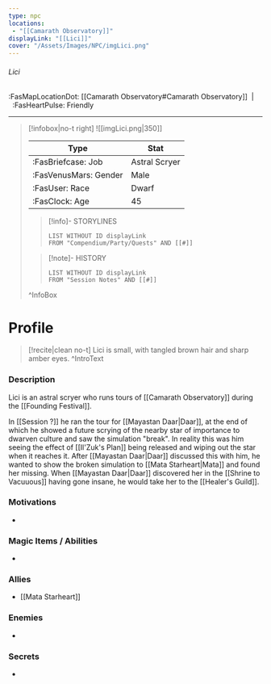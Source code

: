 ```yaml
---
type: npc
locations:
 - "[[Camarath Observatory]]"
displayLink: "[[Lici]]"
cover: "/Assets/Images/NPC/imgLici.png"
---
```

###### Lici
<span class="sub2">:FasMapLocationDot: [[Camarath Observatory#Camarath Observatory]]&nbsp;&nbsp;|&nbsp;&nbsp;:FasHeartPulse: Friendly </span>
___

> [!infobox|no-t right]
> ![[imgLici.png|350]]
>
> | Type | Stat |
> | ---- | ---- |
> | :FasBriefcase: Job |  Astral Scryer |
> | :FasVenusMars: Gender | Male |
> | :FasUser: Race | Dwarf |
> | :FasClock: Age | 45 |
>
>> [!info]- STORYLINES
>>```dataview
>>LIST WITHOUT ID displayLink
>>FROM "Compendium/Party/Quests" AND [[#]]
>
>>[!note]- HISTORY
>>```dataview
>>LIST WITHOUT ID displayLink
>>FROM "Session Notes" AND [[#]]
>
>^InfoBox

# Profile

> [!recite|clean no-t]
>	Lici is small, with tangled brown hair and sharp amber eyes.
>^IntroText

### Description
Lici is an astral scryer who runs tours of [[Camarath Observatory]] during the [[Founding Festival]].

In [[Session ?]] he ran the tour for [[Mayastan Daar|Daar]], at the end of which he showed a future scrying of the nearby star of importance to dwarven culture and saw the simulation "break". In reality this was him seeing the effect of [[Il'Zuk's Plan]] being released and wiping out the star when it reaches it. After [[Mayastan Daar|Daar]] discussed this with him, he wanted to show the broken simulation to [[Mata Starheart|Mata]] and found her missing. When [[Mayastan Daar|Daar]] discovered her in the [[Shrine to Vacuuous]] having gone insane, he would take her to the [[Healer's Guild]].

### Motivations
- 

### Magic Items / Abilities
- 

### Allies
- [[Mata Starheart]]

### Enemies
- 

### Secrets
- 